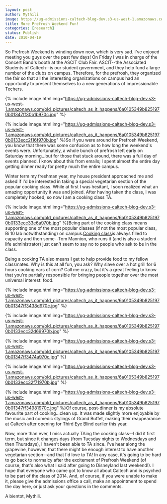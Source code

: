 ```yaml
---
layout: post
author: Mythili
image: https://ug-admissions-caltech-blog-dev.s3-us-west-1.amazonaws.com/old_pictures/caltech_as_it_happens/6a0105349b8251970b01347ff30a7a970c.jpg
title: More Prefrosh Weekend Fun!
categories: [research]
status: Publish
date: 2010-04-19
---
```


So Prefrosh Weekend is winding down now, which is very sad. I've enjoyed meeting you guys over the past few days!
On Friday I was in charge of the Concert Band's booth at the ASCIT Club Fair. ASCIT--the Associated Students of Caltech--is our student government, and they help fund a large number of the clubs on campus. Therefore, for the prefrosh, they organized the fair so that all the interesting organizations on campus had an opportunity to present themselves to a new generations of impressionable Techers.


{% include image.html img="https://ug-admissions-caltech-blog-dev.s3-us-west-1.amazonaws.com/old_pictures/caltech_as_it_happens/6a0105349b8251970b01347ff30b1b970c.jpg" %}

{% include image.html img="https://ug-admissions-caltech-blog-dev.s3-us-west-1.amazonaws.com/old_pictures/caltech_as_it_happens/6a0105349b8251970b0133ecc2f16f970b.jpg" %}So if you were around for Prefrosh Weekend, you know that there was some confusion as to how long the weekend's events were. Unfortunately, a whole bunch of prefrosh left early on Saturday morning...but for those that stuck around, there was a full day of events planned. I know about this from emails; I spent almost the entire day getting dinner ready for pretty much the entire campus.

Winter term my freshman year, my house president approached me and asked if I'd be interested in taking a special vegetarian section of the popular cooking class. While at first I was hesitant, I soon realized what an amazing opportunity it was and joined. After having taken the class, I was completely hooked, so now I am a cooking class TA.


{% include image.html img="https://ug-admissions-caltech-blog-dev.s3-us-west-1.amazonaws.com/old_pictures/caltech_as_it_happens/6a0105349b8251970b0133ecc33e6a970b.jpg" %}Being part of the cooking class means supporting one of the most popular classes (if not the most popular class, Bi 10 lab notwithstanding) on campus.<a href="https://caltech.typepad.com/caltech_as_it_happens/2010/03/the-grand-finale.html" target="_blank">Cooking class</a>is always filled to capacity and then some--Tom Mannion, who runs it (and is also a student life administrator) just can't seem to say no to people who ask to be in the class.

Being a cooking TA also means I get to help provide food to my fellow classmates. Why is this at all fun, you ask? Why slave over a hot grill for 6 hours cooking ears of corn? Call me crazy, but it's a great feeling to know that you're partially responsible for bringing people together over the most universal interest: food.


{% include image.html img="https://ug-admissions-caltech-blog-dev.s3-us-west-1.amazonaws.com/old_pictures/caltech_as_it_happens/6a0105349b8251970b01347ff3438d970c.jpg" %}

{% include image.html img="https://ug-admissions-caltech-blog-dev.s3-us-west-1.amazonaws.com/old_pictures/caltech_as_it_happens/6a0105349b8251970b0133ecc32d69970b.jpg" %}

{% include image.html img="https://ug-admissions-caltech-blog-dev.s3-us-west-1.amazonaws.com/old_pictures/caltech_as_it_happens/6a0105349b8251970b01347ff3474a970c.jpg" %}

{% include image.html img="https://ug-admissions-caltech-blog-dev.s3-us-west-1.amazonaws.com/old_pictures/caltech_as_it_happens/6a0105349b8251970b0133ecc32f71970b.jpg" %}

{% include image.html img="https://ug-admissions-caltech-blog-dev.s3-us-west-1.amazonaws.com/old_pictures/caltech_as_it_happens/6a0105349b8251970b01347ff34981970c.jpg" %}Of course, post-dinner is my absolute favourite part of cooking...clean up. It was made slightly more enjoyable by the music and comedic stylings of Grand Buffet, making their reappearance at Caltech after opening for Third Eye Blind earlier this year.

Now, more than ever, I miss actually TAing the cooking class--I did it first term, but since it changes days (from Tuesday nights to Wednesdays and then Thursdays), I haven't been able to TA since. I've hear along the grapevine, however, that there might be enough interest to have another vegetarian section--and that I'd love to TA!
In any case, it's going to be hard to go back to normalcy after the excitement of Prefrosh Weekend (of course, that's also what I said after going to Disneyland last weekend!). I hope that everyone who came got to know all about Caltech and is psyched to be part of the class of 2014. And, of course, if you were unable to make it, please give the admissions office a call, make an appointment to spend the day here, or just ask your questions in the comments.

A bientot,
Mythili.

